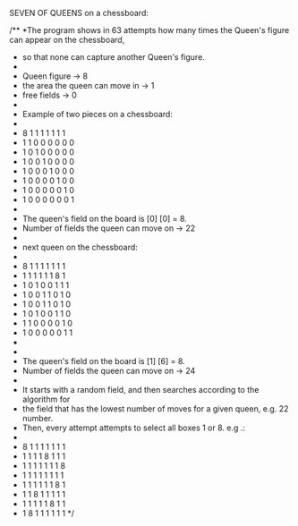 SEVEN OF QUEENS on a chessboard:

/**
 *The program shows in 63 attempts how many times the Queen's figure can appear on the chessboard,
 *  so that none can capture another Queen's figure.
 *
 *  Queen figure -> 8
 *  the area the queen can move in -> 1
 *  free fields -> 0
 *
 *  Example of two pieces on a chessboard:
 *
 *  8 1 1 1 1 1 1 1
 *  1 1 0 0 0 0 0 0
 *  1 0 1 0 0 0 0 0
 *  1 0 0 1 0 0 0 0
 *  1 0 0 0 1 0 0 0
 *  1 0 0 0 0 1 0 0
 *  1 0 0 0 0 0 1 0
 *  1 0 0 0 0 0 0 1
 *
 *  The queen's field on the board is [0] [0] = 8.
 *  Number of fields the queen can move on -> 22
 *
 *  next queen on the chessboard:
 *
 *  8 1 1 1 1 1 1 1
 *  1 1 1 1 1 1 8 1
 *  1 0 1 0 0 1 1 1
 *  1 0 0 1 1 0 1 0
 *  1 0 0 1 1 0 1 0
 *  1 0 1 0 0 1 1 0
 *  1 1 0 0 0 0 1 0
 *  1 0 0 0 0 0 1 1
 *
 *
 *  The queen's field on the board is [1] [6] = 8.
 *  Number of fields the queen can move on -> 24
 *
 *  It starts with a random field, and then searches according to the algorithm for
 *  the field that has the lowest number of moves for a given queen, e.g. 22 number.
 *  Then, every attempt attempts to select all boxes 1 or 8. e.g .:
 *
 *  8 1 1 1 1 1 1 1
 *  1 1 1 1 8 1 1 1
 *  1 1 1 1 1 1 1 8
 *  1 1 1 1 1 1 1 1
 *  1 1 1 1 1 1 8 1
 *  1 1 8 1 1 1 1 1
 *  1 1 1 1 1 8 1 1
 *  1 8 1 1 1 1 1 1
 */
 
 
 
